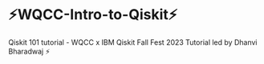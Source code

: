 # ⚡WQCC-Intro-to-Qiskit⚡
Qiskit 101 tutorial -  WQCC x IBM Qiskit Fall Fest 2023 
Tutorial led by Dhanvi Bharadwaj 
:zap: